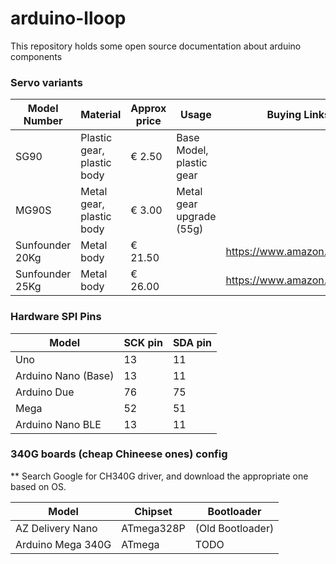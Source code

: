# arduino-lloop
This repository holds some open source documentation about arduino components  


### Servo variants 

| Model Number    | Material                      |Approx price   | Usage                     | Buying Links (Reference)             |
|-----------------|-------------------------------|---------------|---------------------------|--------------------------------------|
| SG90            | Plastic gear, plastic body    | € 2.50        | Base Model, plastic gear  |                                      |
| MG90S           | Metal gear, plastic body      | € 3.00        | Metal gear upgrade (55g)  |                                      |
| Sunfounder 20Kg | Metal body                    | € 21.50       |                           | https://www.amazon.de/dp/B07VJG5QTJ/ | 
| Sunfounder 25Kg | Metal body                    | € 26.00       |                           | https://www.amazon.de/dp/B089W33YTN/ | 


### Hardware SPI Pins

| Model                | SCK pin   | SDA pin  |
|----------------------|-----------|----------|
| Uno                  | 13        | 11       |
| Arduino Nano (Base)  | 13        | 11       |
| Arduino Due          | 76        | 75       |
| Mega                 | 52        | 51       |
| Arduino Nano BLE     | 13        | 11       |

### 340G boards (cheap Chineese ones) config

** Search Google for CH340G driver, and download the appropriate one based on OS.   

| Model                | Chipset     | Bootloader          |
|----------------------|-------------|---------------------|
| AZ Delivery Nano     | ATmega328P  | (Old Bootloader)    |
| Arduino Mega 340G    | ATmega      | TODO                |
